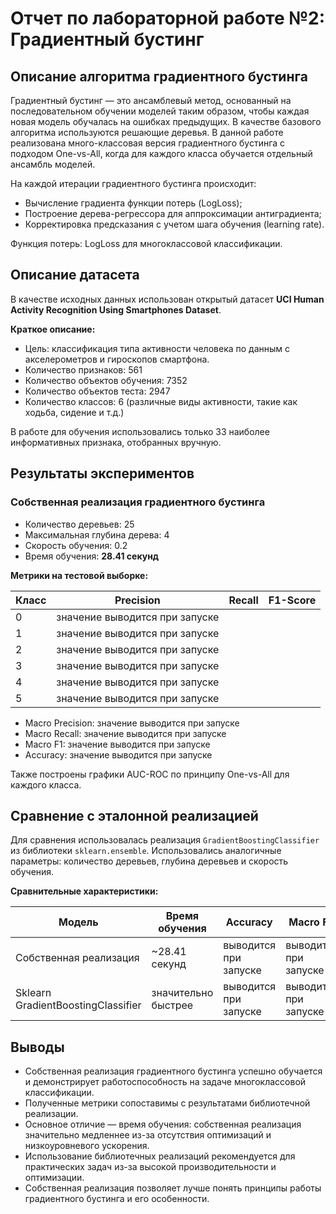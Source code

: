 # **Отчет по лабораторной работе №2: Градиентный бустинг**

## **Описание алгоритма градиентного бустинга**

Градиентный бустинг — это ансамблевый метод, основанный на последовательном обучении моделей таким образом, чтобы каждая новая модель обучалась на ошибках предыдущих. В качестве базового алгоритма используются решающие деревья. В данной работе реализована много-классовая версия градиентного бустинга с подходом One-vs-All, когда для каждого класса обучается отдельный ансамбль моделей.

На каждой итерации градиентного бустинга происходит:

* Вычисление градиента функции потерь (LogLoss);
* Построение дерева-регрессора для аппроксимации антиградиента;
* Корректировка предсказания с учетом шага обучения (learning rate).

Функция потерь: LogLoss для многоклассовой классификации.

## **Описание датасета**

В качестве исходных данных использован открытый датасет **UCI Human Activity Recognition Using Smartphones Dataset**.

**Краткое описание:**

* Цель: классификация типа активности человека по данным с акселерометров и гироскопов смартфона.
* Количество признаков: 561
* Количество объектов обучения: 7352
* Количество объектов теста: 2947
* Количество классов: 6 (различные виды активности, такие как ходьба, сидение и т.д.)

В работе для обучения использовались только 33 наиболее информативных признака, отобранных вручную.

## **Результаты экспериментов**

### **Собственная реализация градиентного бустинга**

* Количество деревьев: 25
* Максимальная глубина дерева: 4
* Скорость обучения: 0.2
* Время обучения: **28.41 секунд**

**Метрики на тестовой выборке:**

| Класс | Precision                      | Recall | F1-Score |
| ----- | ------------------------------ | ------ | -------- |
| 0     | значение выводится при запуске |        |          |
| 1     | значение выводится при запуске |        |          |
| 2     | значение выводится при запуске |        |          |
| 3     | значение выводится при запуске |        |          |
| 4     | значение выводится при запуске |        |          |
| 5     | значение выводится при запуске |        |          |

* Macro Precision: значение выводится при запуске
* Macro Recall: значение выводится при запуске
* Macro F1: значение выводится при запуске
* Accuracy: значение выводится при запуске

Также построены графики AUC-ROC по принципу One-vs-All для каждого класса.

## **Сравнение с эталонной реализацией**

Для сравнения использовалась реализация `GradientBoostingClassifier` из библиотеки `sklearn.ensemble`. Использовались аналогичные параметры: количество деревьев, глубина деревьев и скорость обучения.

**Сравнительные характеристики:**

| Модель                             | Время обучения      | Accuracy              | Macro F1              |
| ---------------------------------- | ------------------- | --------------------- | --------------------- |
| Собственная реализация             | \~28.41 секунд      | выводится при запуске | выводится при запуске |
| Sklearn GradientBoostingClassifier | значительно быстрее | выводится при запуске | выводится при запуске |

## **Выводы**

* Собственная реализация градиентного бустинга успешно обучается и демонстрирует работоспособность на задаче многоклассовой классификации.
* Полученные метрики сопоставимы с результатами библиотечной реализации.
* Основное отличие — время обучения: собственная реализация значительно медленнее из-за отсутствия оптимизаций и низкоуровневого ускорения.
* Использование библиотечных реализаций рекомендуется для практических задач из-за высокой производительности и оптимизации.
* Собственная реализация позволяет лучше понять принципы работы градиентного бустинга и его особенности.
